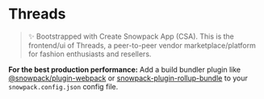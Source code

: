 # Threads

> ✨ Bootstrapped with Create Snowpack App (CSA).
This is the frontend/ui of Threads, a peer-to-peer vendor marketplace/platform for fashion enthusiasts and resellers. 


**For the best production performance:** Add a build bundler plugin like [@snowpack/plugin-webpack](https://github.com/snowpackjs/snowpack/tree/main/plugins/plugin-webpack) or [snowpack-plugin-rollup-bundle](https://github.com/ParamagicDev/snowpack-plugin-rollup-bundle) to your `snowpack.config.json` config file.

